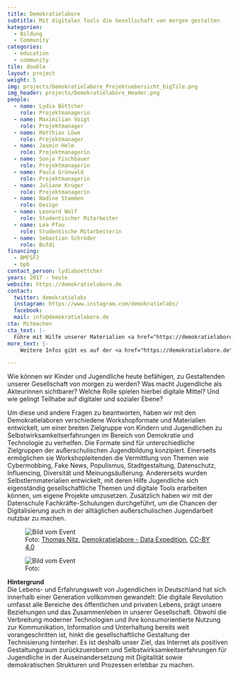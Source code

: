 ```yaml
---
title: Demokratielabore
subtitle: Mit digitalen Tools die Gesellschaft von morgen gestalten
kategorien:
  - Bildung
  - Community
categories:
  - education
  - community
tile: double
layout: project
weight: 5
img: projects/Demokratielabore_Projektuebersicht_bigTile.png
img_header: projects/Demokratielabore_Header.png
people:
  - name: Lydia Böttcher
    role: Projektmanagerin
  - name: Maximilian Voigt
    role: Projektmanager
  - name: Matthias Löwe
    role: Projektmanager
  - name: Jasmin Helm
    role: Projektmanagerin
  - name: Sonja Fischbauer
    role: Projektmanagerin
  - name: Paula Grünwald
    role: Projektmanagerin
  - name: Juliane Krüger
    role: Projektmanagerin
  - name: Nadine Stammen
    role: Design
  - name: Leonard Wolf
    role: Studentischer Mitarbeiter
  - name: Lea Pfau
    role: Studentische Mitarbeiterin
  - name: Sebastian Schröder
    role: Bufdi
financing:
  - BMFSFJ
  - bpb
contact_person: lydiaboettcher
years: 2017 - heute
website: https://demokratielabore.de
contact:
  twitter: demokratielabs
  instagram: https://www.instagram.com/demokratielabs/
  facebook:
  mail: info@demokratielabore.de
cta: Mitmachen
cta_text: |-
  Führe mit Hilfe unserer Materialien <a href="https://demokratielabore.de/workshops/">eigene Workshops</a> eigene Workshops durch, starte eine Digital-AG in deinem Jugendverein und finde oder ergänze Projektideen auf unserer <a href="https://demokratielabore.de/materialsammlung/">Selbstlernplattform</a>!
more_text: |-
    Weitere Infos gibt es auf der <a href="https://demokratielabore.de">Website</a> der Demokratielabore.

---
```


Wie können wir Kinder und Jugendliche heute befähigen, zu Gestaltenden unserer Gesellschaft von morgen zu werden? Was macht Jugendliche als Akteurinnen sichtbarer? Welche Rolle spielen hierbei digitale Mittel? Und wie gelingt Teilhabe auf digitaler und sozialer Ebene?

Um diese und andere Fragen zu beantworten, haben wir mit den Demokratielaboren verschiedene Workshopformate und Materialien entwickelt, um einer breiten Zielgruppe von Kindern und Jugendlichen zu Selbstwirksamkeitserfahrungen im Bereich von Demokratie und Technologie zu verhelfen. Die Formate sind für unterschiedliche Zielgruppen der außerschulischen Jugendbildung konzipiert. Einerseits ermöglichen sie Workshopleitenden die Vermittlung von Themen wie Cybermobbing, Fake News, Populismus, Stadtgestaltung, Datenschutz, Influencing, Diversität und Meinungsäußerung. Andererseits wurden Selbstlernmaterialien entwickelt, mit deren Hilfe Jugendliche sich eigenständig gesellschaftliche Themen und digitale Tools erarbeiten können, um eigene Projekte umzusetzen. Zusätzlich haben wir mit der Datenschule Fachkräfte-Schulungen durchgeführt, um die Chancen der Digitalisierung auch in der alltäglichen außerschulischen Jugendarbeit nutzbar zu machen.

<div class="two-img offset-lg-2">
    <figure class="license">
        <img alt="Bild vom Event" src="/files/projects/demokratielabore_img_1.jpg">
        <figcaption>Foto: <a href="//tnt-fotoart.de">Thomas Nitz</a>, <a href="https://www.flickr.com/photos/okfde/42889539312/in/album-72157696546500561/">Demokratielabore - Data Expedition</a>, <a href="https://creativecommons.org/licenses/by/4.0/">CC-BY 4.0</a></figcaption>
    </figure>
    <figure class="license">
        <img alt="Bild vom Event" src="/files/projects/demokratielabore_img_2.jpg">
        <figcaption>Foto: </figcaption>
    </figure>
</div>


**Hintergrund** <br>
Die Lebens- und Erfahrungswelt von Jugendlichen in Deutschland hat sich innerhalb einer Generation vollkommen gewandelt: Die digitale Revolution umfasst alle Bereiche des öffentlichen und privaten Lebens, prägt unsere Beziehungen und das Zusammenleben in unserer Gesellschaft. Obwohl die Verbreitung moderner Technologien und ihre konsumorientierte Nutzung zur Kommunikation, Information und Unterhaltung bereits weit vorangeschritten ist, hinkt die gesellschaftliche Gestaltung der Technisierung hinterher. Es ist deshalb unser Ziel, das Internet als positiven Gestaltungsraum zurückzuerobern und Selbstwirksamkeitserfahrungen für Jugendliche in der Auseinandersetzung mit Digitalität sowie demokratischen Strukturen und Prozessen erlebbar zu machen.
